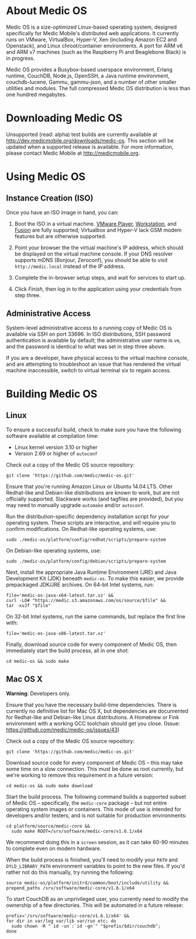 
About Medic OS
==============

Medic OS is a size-optimized Linux-based operating system, designed specifically
for Medic Mobile's distributed web applications. It currently runs on VMware,
VirtualBox, Hyper-V, Xen (including Amazon EC2 and Openstack), and Linux
chroot/container environments. A port for ARM v6 and ARM v7 machines (such
as the Raspberry Pi and Beaglebone Black) is in progress.

Medic OS provides a Busybox-based userspace environment, Erlang runtime,
CouchDB, Node.js, OpenSSH, a Java runtime environment, couchdb-lucene, Gammu,
gammu-json, and a number of other smaller utilities and modules. The full
compressed Medic OS distribution is less than one hundred megabytes.

Downloading Medic OS
====================

Unsupported (read: alpha) test builds are currently available at
http://dev.medicmobile.org/downloads/medic-os. This section will be updated when
a supported release is available. For more information, please contact Medic Mobile
at http://medicmobile.org.

Using Medic OS
==============

Instance Creation (ISO)
-----------------------

Once you have an ISO image in hand, you can:

1. Boot the ISO in a virtual machine. [VMware Player](https://github.com/medic/medic-docs/blob/master/md/install/mmva-vmware.md), [Workstation](https://github.com/medic/medic-docs/blob/master/md/install/mmva-vbox.md), and [Fusion](https://github.com/medic/medic-docs/blob/master/md/install/mmva-vmware-fusion.md) are
   fully supported; Virtualbox and Hyper-V lack GSM modem features but are otherwise
   supported.

2. Point your browser the the virtual machine's IP address, which should be displayed
    on the virtual machine console. If your DNS resolver supports mDNS (Bonjour, Zeroconf),
    you should be able to visit `http://medic.local` instead of the IP address.

3. Complete the in-browser setup steps, and wait for services to start up.

4. Click _Finish_, then log in to the application using your credentials from step three.


Administrative Access
---------------------

System-level administrative access to a running copy of Medic OS is available via SSH
on port 33696. In ISO distributions, SSH password authentication is available by default;
the administrative user name is `vm`, and the password is identical to what was set in
step three above.

If you are a developer, have physical access to the virtual machine console, and are
attempting to troubleshoot an issue that has rendered the virtual machine inaccessible,
switch to virtual terminal six to regain access.


Building Medic OS
=================

Linux
-----

To ensure a successful build, check to make sure you have the following software
available at compilation time:

  * Linux kernel version 3.10 or higher
  * Version 2.69 or higher of `autoconf`

Check out a copy of the Medic OS source repository:

```shell
git clone 'https://github.com/medic/medic-os.git'
```

Ensure that you're running Amazon Linux or Ubuntu 14.04 LTS. Other
Redhat-like and Debian-like distributions are known to work, but are
not officially supported. Slackware works (and tagfiles are provided),
but you may need to manually upgrade `automake` and/or `autoconf`.

Run the distribution-specific dependency installation script for your
operating system. These scripts are interactive, and will require you to
confirm modifications. On Redhat-like operating systems, use:

```shell
sudo ./medic-os/platform/config/redhat/scripts/prepare-system
```

On Debian-like operating systems, use:

```shell
sudo ./medic-os/platform/config/debian/scripts/prepare-system
```

Next, install the appropriate Java Runtime Environment (JRE) and
Java Development Kit (JDK) beneath `medic-os`. To make this easier, we
provide prepackaged JDK/JRE archives. On 64-bit Intel systems, run:

```shell
file='medic-os-java-x64-latest.tar.xz' &&
curl -LO# "https://medic.s3.amazonaws.com/os/source/$file" &&
tar -xvJf "$file"
```

On 32-bit Intel systems, run the same commands, but replace the first line with:

```shell
file='medic-os-java-x86-latest.tar.xz'
```

Finally, download source code for every component of Medic OS, then
immediately start the build process, all in one shot:

```shell
cd medic-os && sudo make
```

Mac OS X
--------

**Warning**: Developers only.

Ensure that you have the necessary build-time dependencies. There is
currently no definitive list for Mac OS X, but dependencies are
documented for Redhat-like and Debian-like Linux distributions. A
Homebrew or Fink environment with a working GCC toolchain should get you
close. (Issue: https://github.com/medic/medic-os/issues/43)

Check out a copy of the Medic OS source repository:

```shell
git clone 'https://github.com/medic/medic-os.git'
```

Download source code for every component of Medic OS – this may take
some time on a slow connection. This must be done as root currently, but
we're working to remove this requirement in a future version:

```shell
cd medic-os && sudo make download
```

Start the build process. The following command builds a supported subset
of Medic OS – specifically, the `medic-core` package – but not entire
operating system images or containers. This mode of use is intended for
developers and/or testers, and is not suitable for production
environments:

```shell
cd platform/source/medic-core &&
  sudo make ROOT=/srv/software/medic-core/v1.6.1/x64
```

We recommend doing this in a `screen` session, as it can take 60-90
minutes to complete even on modern hardware.

When the build process is finished, you'll need to modify your `PATH`
and `DYLD_LIBRARY_PATH` environment variables to point to the new files.
If you'd rather not do this manually, try running the following:

```shell
source medic-os/platform/initrd/common/boot/include/utility &&
prepend_paths /srv/software/medic-core/v1.6.1/x64
```

To start CouchDB as an unprivileged user, you currently need to modify
the ownership of a few directories. This will be automated in a future
release:

```shell
prefix='/srv/software/medic-core/v1.6.1/x64' &&
for dir in var/log var/lib var/run etc; do
  sudo chown -R "`id -un`:`id -gn`" "$prefix/$dir/couchdb";
done
```

